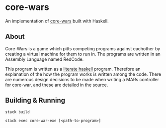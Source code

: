 # core-wars

An implementation of [core-wars](http://www.corewars.org/) built with Haskell.

## About

Core-Wars is a game which pitts competing programs against eachother by creating a virtual machine for them to run in.
The programs are written in an Assembly Language named RedCode.

This program is written as a [literate haskell](https://wiki.haskell.org/Literate_programming) program. Therefore an explanation of the how the program works is written among the code.
There are numerous design decisions to be made when writing a MARs controller for core-war, and these are detailed in the source.

## Building & Running

`stack build`

`stack exec core-war-exe [<path-to-program>]`



